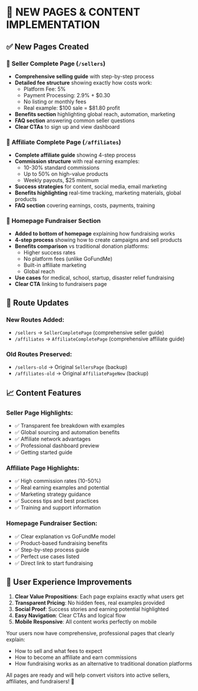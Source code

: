 # 📄 NEW PAGES & CONTENT IMPLEMENTATION

## ✅ New Pages Created

### 🏪 **Seller Complete Page** (`/sellers`)
- **Comprehensive selling guide** with step-by-step process
- **Detailed fee structure** showing exactly how costs work:
  - Platform Fee: 5%
  - Payment Processing: 2.9% + $0.30
  - No listing or monthly fees
  - Real example: $100 sale = $81.80 profit
- **Benefits section** highlighting global reach, automation, marketing
- **FAQ section** answering common seller questions
- **Clear CTAs** to sign up and view dashboard

### 🤝 **Affiliate Complete Page** (`/affiliates`)
- **Complete affiliate guide** showing 4-step process
- **Commission structure** with real earning examples:
  - 10-30% standard commissions
  - Up to 50% on high-value products
  - Weekly payouts, $25 minimum
- **Success strategies** for content, social media, email marketing
- **Benefits highlighting** real-time tracking, marketing materials, global products
- **FAQ section** covering earnings, costs, payments, training

### 💝 **Homepage Fundraiser Section**
- **Added to bottom of homepage** explaining how fundraising works
- **4-step process** showing how to create campaigns and sell products
- **Benefits comparison** vs traditional donation platforms:
  - Higher success rates
  - No platform fees (unlike GoFundMe)
  - Built-in affiliate marketing
  - Global reach
- **Use cases** for medical, school, startup, disaster relief fundraising
- **Clear CTA** linking to fundraisers page

## 🔄 Route Updates

### **New Routes Added:**
- `/sellers` → `SellerCompletePage` (comprehensive seller guide)
- `/affiliates` → `AffiliateCompletePage` (comprehensive affiliate guide)

### **Old Routes Preserved:**
- `/sellers-old` → Original `SellersPage` (backup)
- `/affiliates-old` → Original `AffiliatePageNew` (backup)

## 📈 Content Features

### **Seller Page Highlights:**
- ✅ Transparent fee breakdown with examples
- ✅ Global sourcing and automation benefits
- ✅ Affiliate network advantages
- ✅ Professional dashboard preview
- ✅ Getting started guide

### **Affiliate Page Highlights:**
- ✅ High commission rates (10-50%)
- ✅ Real earning examples and potential
- ✅ Marketing strategy guidance
- ✅ Success tips and best practices
- ✅ Training and support information

### **Homepage Fundraiser Section:**
- ✅ Clear explanation vs GoFundMe model
- ✅ Product-based fundraising benefits
- ✅ Step-by-step process guide
- ✅ Perfect use cases listed
- ✅ Direct link to start fundraising

## 🎯 User Experience Improvements

1. **Clear Value Propositions**: Each page explains exactly what users get
2. **Transparent Pricing**: No hidden fees, real examples provided
3. **Social Proof**: Success stories and earning potential highlighted
4. **Easy Navigation**: Clear CTAs and logical flow
5. **Mobile Responsive**: All content works perfectly on mobile

Your users now have comprehensive, professional pages that clearly explain:
- How to sell and what fees to expect
- How to become an affiliate and earn commissions  
- How fundraising works as an alternative to traditional donation platforms

All pages are ready and will help convert visitors into active sellers, affiliates, and fundraisers! 🚀
